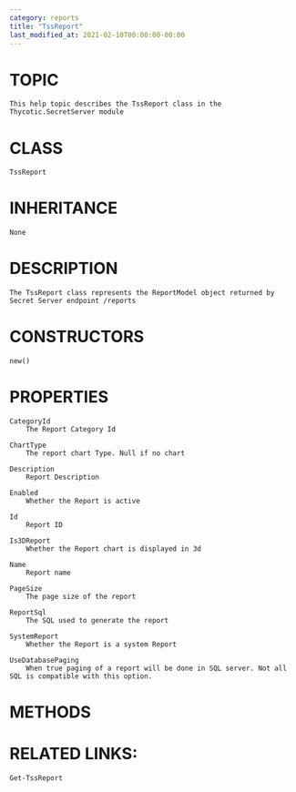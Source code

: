 ```yaml
---
category: reports
title: "TssReport"
last_modified_at: 2021-02-10T00:00:00-00:00
---
```


# TOPIC
    This help topic describes the TssReport class in the Thycotic.SecretServer module

# CLASS
    TssReport

# INHERITANCE
    None

# DESCRIPTION
    The TssReport class represents the ReportModel object returned by Secret Server endpoint /reports

# CONSTRUCTORS
    new()

# PROPERTIES
    CategoryId
        The Report Category Id

    ChartType
        The report chart Type. Null if no chart

    Description
        Report Description

    Enabled
        Whether the Report is active

    Id
        Report ID

    Is3DReport
        Whether the Report chart is displayed in 3d

    Name
        Report name

    PageSize
        The page size of the report

    ReportSql
        The SQL used to generate the report

    SystemReport
        Whether the Report is a system Report

    UseDatabasePaging
        When true paging of a report will be done in SQL server. Not all SQL is compatible with this option.

# METHODS

# RELATED LINKS:
    Get-TssReport